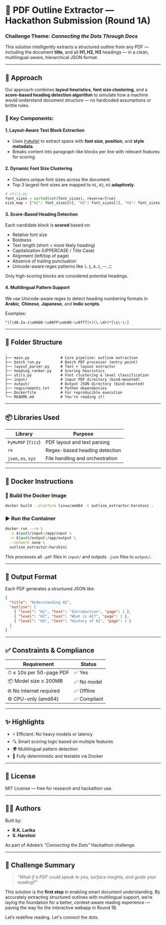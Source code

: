 
# 📘 PDF Outline Extractor — Hackathon Submission (Round 1A)

### Challenge Theme: *Connecting the Dots Through Docs*

This solution intelligently extracts a structured outline from any PDF — including the document **title**, and all **H1, H2, H3** headings — in a clean, multilingual-aware, hierarchical JSON format.

---

## 🧠 Approach

Our approach combines **layout heuristics**, **font size clustering**, and a **score-based heading detection algorithm** to simulate how a machine would understand document structure — no hardcoded assumptions or brittle rules.

### 🧩 Key Components:

#### 1. **Layout-Aware Text Block Extraction**
- Uses [`PyMuPDF`](https://github.com/pymupdf/PyMuPDF) to extract spans with **font size**, **position**, and **style metadata**.
- Breaks content into paragraph-like blocks per line with relevant features for scoring.

#### 2. **Dynamic Font Size Clustering**
- Clusters unique font sizes across the document.
- Top 3 largest font sizes are mapped to `H1`, `H2`, `H3` **adaptively**.
  
```python
# utils.py
font_sizes = sorted(set(font_sizes), reverse=True)
size_map = {"H1": font_sizes[0], "H2": font_sizes[1], "H3": font_sizes[2]}
````

#### 3. **Score-Based Heading Detection**

Each candidate block is **scored** based on:

* Relative font size
* Boldness
* Text length (short = more likely heading)
* Capitalization (UPPERCASE / Title Case)
* Alignment (left/top of page)
* Absence of trailing punctuation
* Unicode-aware regex patterns like `1.1`, `A.2`, `一.二`

Only high-scoring blocks are considered potential headings.

#### 4. **Multilingual Pattern Support**

We use Unicode-aware regex to detect heading numbering formats in **Arabic**, **Chinese**, **Japanese**, and **Indic scripts**.

Examples:

```regex
^([\dA-Za-z\u0600-\u06FF\u4e00-\u9fff]+)(\.\d+)*[\s\-\:]
```

---

## 📂 Folder Structure

```
.
├── main.py              # Core pipeline: outline extraction
├── batch_run.py         # Batch PDF processor (entry point)
├── layout_parser.py     # Text + layout extractor
├── heading_ranker.py    # Scoring heuristics
├── utils.py             # Font clustering & level classification
├── input/               # Input PDF directory (bind-mounted)
├── output/              # Output JSON directory (bind-mounted)
├── requirements.txt     # Python dependencies
├── Dockerfile           # For reproducible execution
└── README.md            # You're reading it!
```

---

## 📦 Libraries Used

| Library             | Purpose                         |
| ------------------- | ------------------------------- |
| `PyMuPDF` (`fitz`)  | PDF layout and text parsing     |
| `re`                | Regex-based heading detection   |
| `json`, `os`, `sys` | File handling and orchestration |

---

## 🔧 Docker Instructions

### 🐳 Build the Docker Image

```bash
docker build --platform linux/amd64 -t outline_extractor:harshini .
```

### ▶️ Run the Container

```bash
docker run --rm \
  -v $(pwd)/input:/app/input \
  -v $(pwd)/output:/app/output \
  --network none \
  outline_extractor:harshini
```

This processes all `.pdf` files in `input/` and outputs `.json` files to `output/`.

---

## 🧾 Output Format

Each PDF generates a structured JSON like:

```json
{
  "title": "Understanding AI",
  "outline": [
    { "level": "H1", "text": "Introduction", "page": 1 },
    { "level": "H2", "text": "What is AI?", "page": 2 },
    { "level": "H3", "text": "History of AI", "page": 3 }
  ]
}
```

---

## ✅ Constraints & Compliance

| Requirement             | Status      |
| ----------------------- | ----------- |
| ⏱ ≤ 10s per 50-page PDF | ✅ Yes       |
| 📦 Model size ≤ 200MB   | ✅ No model  |
| 🌐 No internet required | ✅ Offline   |
| ⚙️ CPU-only (amd64)     | ✅ Compliant |

---

## ✨ Highlights

* ⚡️ Efficient: No heavy models or latency
* 🔍 Smart scoring logic based on multiple features
* 🌍 Multilingual pattern detection
* 🔩 Fully deterministic and testable via Docker

---

## 📜 License

MIT License — free for research and hackathon use.

---

## 👩‍💻 Authors

Built by:

* **R.K. Larika**
* **S. Harshini**

As part of Adobe’s *“Connecting the Dots”* Hackathon challenge.

---

## 🚀 Challenge Summary

> *“What if a PDF could speak to you, surface insights, and guide your reading?”*

This solution is the **first step** in enabling smart document understanding. By accurately extracting structured outlines with multilingual support, we’re laying the foundation for a better, context-aware reading experience — paving the way for the interactive webapp in Round 1B.

Let’s redefine reading. Let's connect the dots.

